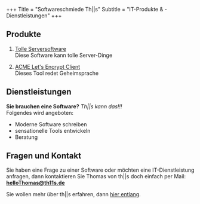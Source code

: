 +++
Title = "Softwareschmiede Th||s"
Subtitle = "IT-Produkte & -Dienstleistungen"
+++

## Produkte

1. [Tolle Serversoftware](/products/acme-adcs-server/)  
Diese Software kann tolle Server-Dinge

1. [ACME Let's Encrypt Client](http://www.google.com/)  
Dieses Tool redet Geheimsprache



## Dienstleistungen

**Sie brauchen eine Software?** *Th||s kann das!!!*  
Folgendes wird angeboten:

 - Moderne Software schreiben
 - sensationelle Tools entwickeln
 - Beratung

 ## Fragen und Kontakt

Sie haben eine Frage zu einer Software oder möchten eine IT-Dienstleistung anfragen, dann kontaktieren Sie Thomas von th||s doch einfach per Mail: **helloThomas@th11s.de**

Sie wollen mehr über th||s erfahren, dann [hier entlang](/about-me/).
